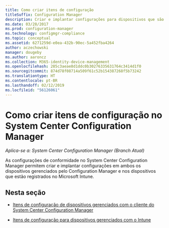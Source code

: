 ```yaml
---
title: Como criar itens de configuração
titleSuffix: Configuration Manager
description: Criar e implantar configurações para dispositivos que são gerenciados pelo System Center Configuration Manager e registrados com o Microsoft Intune.
ms.date: 03/28/2017
ms.prod: configuration-manager
ms.technology: configmgr-compliance
ms.topic: conceptual
ms.assetid: 6271259d-e0ea-432b-90ec-5a452fba4264
author: aczechowski
manager: dougeby
ms.author: aaroncz
ms.collection: M365-identity-device-management
ms.openlocfilehash: 285c3aeae8d1ddc0b30276335631764c3414d1f0
ms.sourcegitcommit: 874d78f08714a509f61c52b154387268f5b73242
ms.translationtype: HT
ms.contentlocale: pt-BR
ms.lasthandoff: 02/12/2019
ms.locfileid: "56126061"
---
```

# <a name="how-to-create-configuration-items-in-system-center-configuration-manager"></a>Como criar itens de configuração no System Center Configuration Manager

*Aplica-se a: System Center Configuration Manager (Branch Atual)*

As configurações de conformidade no System Center Configuration Manager permitem criar e implantar configurações em ambos os dispositivos gerenciados pelo Configuration Manager e nos dispositivos que estão registrados no Microsoft Intune.  

## <a name="in-this-section"></a>Nesta seção  

-   [Itens de configuração de dispositivos gerenciados com o cliente do System Center Configuration Manager](../../compliance/deploy-use/configuration-items-for-devices-managed-with-the-client.md)  

-   [Itens de configuração para dispositivos gerenciados com o Intune](../../compliance/deploy-use/configuration-items-for-devices-managed-without-the-client.md)  
